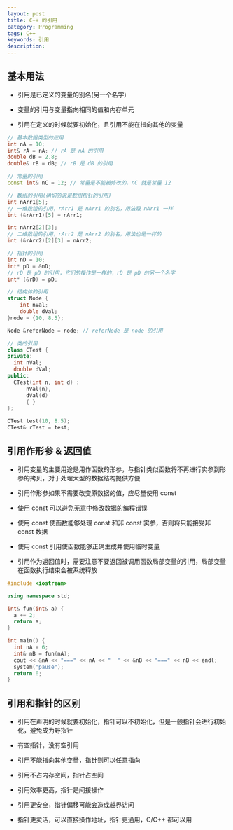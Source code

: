 ```yaml
---
layout: post
title: C++ 的引用
category: Programming
tags: C++
keywords: 引用
description:
---
```


## 基本用法

- 引用是已定义的变量的别名(另一个名字)

- 变量的引用与变量指向相同的值和内存单元

- 引用在定义的时候就要初始化，且引用不能在指向其他的变量

```cpp
// 基本数据类型的应用
int nA = 10;
int& rA = nA; // rA 是 nA 的引用
double dB = 2.8;
double& rB = dB; // rB 是 dB 的引用

// 常量的引用
const int& nC = 12; // 常量是不能被修改的，nC 就是常量 12

// 数组的引用(确切的说是数组指针的引用)
int nArr1[5];
// 一维数组的引用，rArr1 是 nArr1 的别名，用法跟 nArr1 一样
int (&rArr1)[5] = nArr1;

int nArr2[2][3];
// 二维数组的引用，rArr2 是 nArr2 的别名，用法也是一样的
int (&rArr2)[2][3] = nArr2;

// 指针的引用
int nD = 10;
int* pD = &nD;
// rD 是 pD 的引用，它们的操作是一样的，rD 是 pD 的另一个名字
int* (&rD) = pD;

// 结构体的引用
struct Node {
    int nVal;
    double dVal;
}node = {10, 8.5};

Node &referNode = node; // referNode 是 node 的引用

// 类的引用
class CTest {
private:
  int nVal;
  double dVal;
public:
  CTest(int n, int d) :
      nVal(n),
      dVal(d)
      { }
};

CTest test(10, 8.5);
CTest& rTest = test;
```

## 引用作形参 & 返回值

- 引用变量的主要用途是用作函数的形参，与指针类似函数将不再进行实参到形参的拷贝，对于处理大型的数据结构提供方便

- 引用作形参如果不需要改变原数据的值，应尽量使用 const

- 使用 const 可以避免无意中修改数据的编程错误

- 使用 const 使函数能够处理 const 和非 const 实参，否则将只能接受非 const 数据

- 使用 const 引用使函数能够正确生成并使用临时变量

- 引用作为返回值时，需要注意不要返回被调用函数局部变量的引用，局部变量在函数执行结束会被系统释放

```cpp
#include <iostream>

using namespace std;

int& fun(int& a) {
  a += 2;
  return a;
}

int main() {
  int nA = 6;
  int& nB = fun(nA);
  cout << &nA << "===" << nA << "  " << &nB << "===" << nB << endl;
  system("pause");
  return 0;
}
```

## 引用和指针的区别

- 引用在声明的时候就要初始化，指针可以不初始化，但是一般指针会进行初始化，避免成为野指针

- 有空指针，没有空引用

- 引用不能指向其他变量，指针则可以任意指向

- 引用不占内存空间，指针占空间

- 引用效率更高，指针是间接操作

- 引用更安全，指针偏移可能会造成越界访问

- 指针更灵活，可以直接操作地址，指针更通用，C/C++ 都可以用
